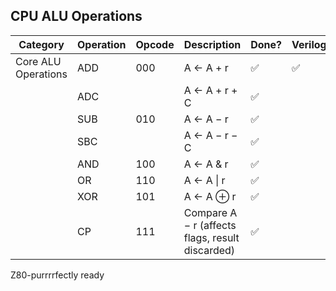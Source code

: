## CPU ALU Operations

| Category                          | Operation | Opcode | Description                                                        | Done? | Verilog? |
|-----------------------------------|-----------|--------|--------------------------------------------------------------------|-------|----------|
| Core ALU Operations               | ADD       | 000    | A ← A + r                                                          | ✅     | ✅        |
|                                   | ADC       |        | A ← A + r + C                                                      | ✅     |          |
|                                   | SUB       | 010    | A ← A − r                                                          | ✅     ||
|                                   | SBC       |        | A ← A − r − C                                                      | ✅     ||
|                                   | AND       | 100    | A ← A & r                                                          | ✅     ||
|                                   | OR        | 110    | A ← A &#124; r                                                     | ✅     ||
|                                   | XOR       | 101    | A ← A ⊕ r                                                          | ✅     ||
|                                   | CP        | 111    | Compare A − r (affects flags, result discarded)                    | ✅     ||

Z80-purrrrfectly ready
